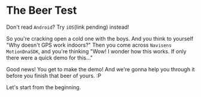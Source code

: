 # The Beer Test

Don't read `Android`? Try `iOS`(link pending) instead!

So you're cracking open a cold one with the boys. And you think to yourself "Why doesn't GPS work indoors?" Then you come across `Navisens MotionDnaSDK`, and you're thinking "Wow! I wonder how this works. If only there were a quick demo for this..."

Good news! You get to make the demo! And we're gonna help you through it before you finish that beer of yours. :P

Let's start from the beginning.
